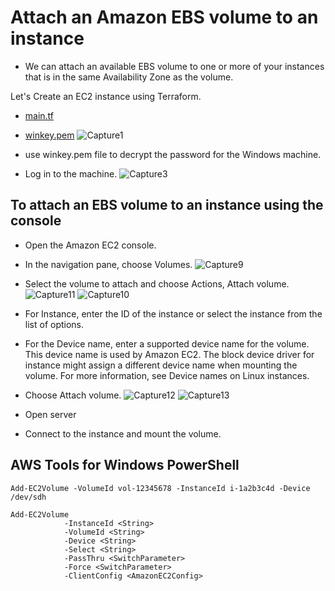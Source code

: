 # Attach an Amazon EBS volume to an instance
 - We can attach an available EBS volume to one or more of your instances that is in the same Availability Zone as the volume.

Let's Create an EC2 instance using Terraform.
 - [main.tf]()
 - [winkey.pem]()
   ![Capture1](https://github.com/574n13y/Aws/assets/35293085/f1d47516-e3bb-43e9-8bda-78a78b9d41f4)

 - use winkey.pem file to decrypt the password for the Windows machine.
 - Log in to the machine.
   ![Capture3](https://github.com/574n13y/Aws/assets/35293085/48d09940-fd23-4e97-a919-bf996e21ec06)


   
## To attach an EBS volume to an instance using the console
  - Open the Amazon EC2 console.
  - In the navigation pane, choose Volumes.
    ![Capture9](https://github.com/574n13y/Aws/assets/35293085/ff95b67f-89e4-41b6-a80f-6e3079e5263f)

  - Select the volume to attach and choose Actions, Attach volume.
    ![Capture11](https://github.com/574n13y/Aws/assets/35293085/35f650f3-059a-4903-8849-b2bcd0a75546)
    ![Capture10](https://github.com/574n13y/Aws/assets/35293085/26806d5a-6c0b-44ee-b58e-fa3e798943b9)
  - For Instance, enter the ID of the instance or select the instance from the list of options.
  - For the Device name, enter a supported device name for the volume. This device name is used by Amazon EC2. The block device driver for instance might assign a different device name when mounting the volume. For more information, see Device names on Linux instances.
  - Choose Attach volume.
    ![Capture12](https://github.com/574n13y/Aws/assets/35293085/ed1c336e-8b35-4328-91f4-dafb0e9511fb)
    ![Capture13](https://github.com/574n13y/Aws/assets/35293085/c66e1a7b-7822-43ed-94df-e8658ff75a7d)
  - Open server 
  - Connect to the instance and mount the volume.
    

## AWS Tools for Windows PowerShell
   ```
   Add-EC2Volume -VolumeId vol-12345678 -InstanceId i-1a2b3c4d -Device /dev/sdh
   ```

   ```
   Add-EC2Volume
               -InstanceId <String>
               -VolumeId <String>
               -Device <String>
               -Select <String>
               -PassThru <SwitchParameter>
               -Force <SwitchParameter>
               -ClientConfig <AmazonEC2Config>
   ```
